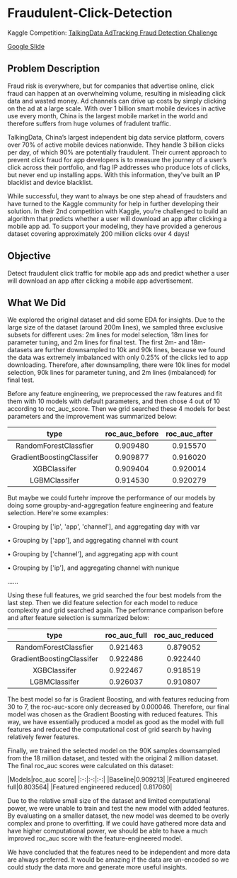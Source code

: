 # Fraudulent-Click-Detection

Kaggle Competition: [TalkingData AdTracking Fraud Detection Challenge](https://www.kaggle.com/c/talkingdata-adtracking-fraud-detection#description)

[Google Slide](https://docs.google.com/presentation/d/1MQPqgvEI_hoCk9ZzuIwVrM0uqW1MSgdktnZV1K0qtyg/edit?usp=sharing)

## Problem Description

Fraud risk is everywhere, but for companies that advertise online, click fraud can happen at an overwhelming volume, resulting in misleading click data and wasted money. Ad channels can drive up costs by simply clicking on the ad at a large scale. With over 1 billion smart mobile devices in active use every month, China is the largest mobile market in the world and therefore suffers from huge volumes of fradulent traffic.

TalkingData, China’s largest independent big data service platform, covers over 70% of active mobile devices nationwide. They handle 3 billion clicks per day, of which 90% are potentially fraudulent. Their current approach to prevent click fraud for app developers is to measure the journey of a user’s click across their portfolio, and flag IP addresses who produce lots of clicks, but never end up installing apps. With this information, they've built an IP blacklist and device blacklist.

While successful, they want to always be one step ahead of fraudsters and have turned to the Kaggle community for help in further developing their solution. In their 2nd competition with Kaggle, you’re challenged to build an algorithm that predicts whether a user will download an app after clicking a mobile app ad. To support your modeling, they have provided a generous dataset covering approximately 200 million clicks over 4 days!

## Objective

Detect fraudulent click traffic for mobile app ads and predict whether a user will download an app after clicking a mobile app advertisement.

## What We Did

We explored the original dataset and did some EDA for insights. Due to the large size of the dataset (around 200m lines), we sampled three exclusive subsets for different uses: 2m lines for model selection, 18m lines for parameter tuning, and 2m lines for final test. The first 2m- and 18m- datasets are further downsampled to 10k and 90k lines, because we found the data was extremely imbalanced with only 0.25% of the clicks led to app downloading. Therefore, after downsampling, there were 10k lines for model selection, 90k lines for parameter tuning, and 2m lines (imbalanced) for final test.

Before any feature engineering, we preprocessed the raw features and fit them with 10 models with default parameters, and then chose 4 out of 10 according to roc_auc_score. Then we grid searched these 4 models for best parameters and the improvement was summarized below:

|type|roc_auc_before|roc_auc_after|
|:-:|:-:|:-:|
|RandomForestClassfier|0.909480|0.915570|
|GradientBoostingClassifer|0.909877|0.916020|
|XGBClassifer|0.909404|0.920014|
|LGBMClassifer|0.914530|0.920279|

But maybe we could furtehr improve the performance of our models by doing some groupby-and-aggregation feature engineering and feature selection. Here're some examples:

• Grouping by ['ip', 'app', 'channel'], and aggregating day with var

• Grouping by ['app'], and aggregating channel with count

• Grouping by ['channel'], and aggregating app with count

• Grouping by ['ip'], and aggregating channel with nunique

......

Using these full features, we grid searched the four best models from the last step. Then we did feature selection for each model to reduce complexity and grid searched again. The performance comparison before and after feature selection is summarized below:

|type|roc_auc_full|roc_auc_reduced|
|:-:|:-:|:-:|
|RandomForestClassfier|0.921463|0.879052|
|GradientBoostingClassifer|0.922486|0.922440|
|XGBClassifer|0.922467|0.918519|
|LGBMClassifer|0.926037|0.910807|

The best model so far is Gradient Boosting, and with features reducing from 30 to 7, the roc-auc-score only decreased by 0.000046. Therefore, our final model was chosen as the Gradient Boosting with reduced features. This way, we have essentially produced a model as good as the model with full features and reduced the computational cost of grid search by having relatively fewer features.

Finally, we trained the selected model on the 90K samples downsampled from the 18 million dataset, and tested with the original 2 million dataset. The final roc_auc scores were calculated on this dataset:

|Models|roc_auc score|
|:-:|:-:|:-:|
|Baseline|0.909213|
|Featured engineered full|0.803564|
|Featured engineered reduced| 0.817060|

Due to the relative small size of the dataset and limited computational power, we were unable to train and test the new model with added features. By evaluating on a smaller dataset, the new model was deemed to be overly complex and prone to overfitting. If we could have gathered more data and have higher computational power, we should be able to have a much improved roc_auc score with the feature-engineered model.

We have concluded that the features need to be independent and more data are always preferred. It would be amazing if the data are un-encoded so we could study the data more and generate more useful insights.



